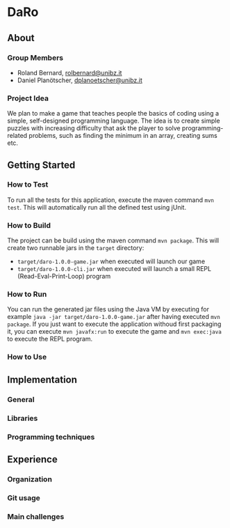 # DaRo

## About

### Group Members

* Roland Bernard, rolbernard@unibz.it
* Daniel Planötscher, dplanoetscher@unibz.it

### Project Idea

We plan to make a game that teaches people the basics of coding using a simple, self-designed
programming language. The idea is to create simple puzzles with increasing difficulty that ask the
player to solve programming-related problems, such as finding the minimum in an array, creating sums
etc.

## Getting Started
<!-- TODO -->

### How to Test

To run all the tests for this application, execute the maven command `mvn test`. This will
automatically run all the defined test using jUnit.

### How to Build

The project can be build using the maven command `mvn package`. This will create two runnable jars
in the `target` directory:
* `target/daro-1.0.0-game.jar` when executed will launch our game
* `target/daro-1.0.0-cli.jar` when executed will launch a small REPL (Read-Eval-Print-Loop) program
<!-- TODO -->

### How to Run

You can run the generated jar files using the Java VM by executing for example `java -jar
target/daro-1.0.0-game.jar` after having executed `mvn package`. If you just want to execute the
application withoud first packaging it, you can execute `mvn javafx:run` to execute the game and
`mvn exec:java` to execute the REPL program.
<!-- TODO -->

### How to Use
<!-- TODO -->

## Implementation
<!-- TODO -->

### General
<!-- TODO -->

### Libraries
<!-- TODO -->

### Programming techniques
<!-- TODO -->

## Experience
<!-- TODO -->

### Organization
<!-- TODO -->

### Git usage
<!-- TODO -->

### Main challenges
<!-- TODO -->

